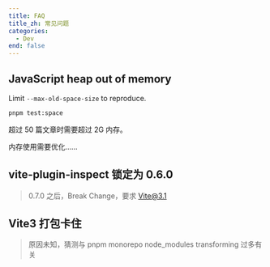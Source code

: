 ```yaml
---
title: FAQ
title_zh: 常见问题
categories:
  - Dev
end: false
---
```


## JavaScript heap out of memory

Limit `--max-old-space-size` to reproduce.

```bash
pnpm test:space
```

超过 50 篇文章时需要超过 2G 内存。

内存使用需要优化……

## vite-plugin-inspect 锁定为 0.6.0

> 0.7.0 之后，Break Change，要求 Vite@3.1

## Vite3 打包卡住

> 原因未知，猜测与 pnpm monorepo node_modules transforming 过多有关

